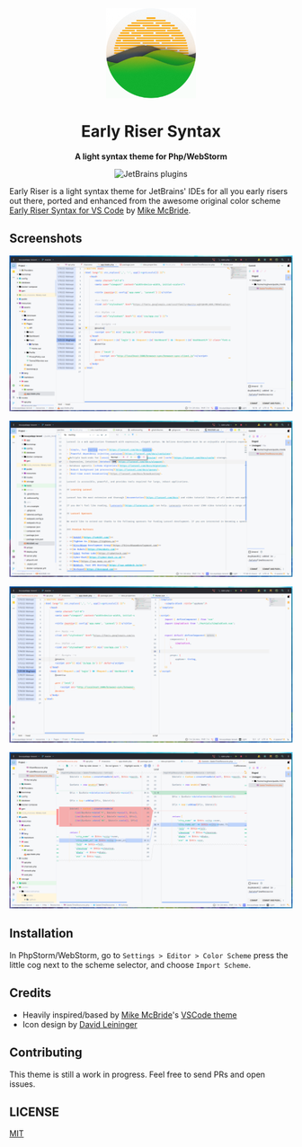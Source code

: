<div align="center">
  <img src="images/icon.png" width="160" height="160">
	<h1>Early Riser Syntax</h1>
	<p>
		<b>A light syntax theme for Php/WebStorm</b>
	</p>
</div>

 <div align="center">
  <img alt="JetBrains plugins" src="https://img.shields.io/jetbrains/plugin/d/21940-early-riser-syntax-color-scheme">
</div>

Early Riser is a light syntax theme for JetBrains' IDEs for all you early risers out there, ported and enhanced from the awesome original color scheme [Early Riser Syntax for VS Code](https://github.com/mikemcbride/vscode-early-riser) by [Mike McBride](https://github.com/mikemcbride/).

## Screenshots

![Blade ScreenShot](images/blade.png)

![Markdown ScreenShot](images/markdown.png)

![Vue ScreenShot](images/vue-html.png)

![Git ScreenShot](images/gitdiff.png)

## Installation

In PhpStorm/WebStorm, go to `Settings > Editor > Color Scheme` press the little cog next to the scheme selector, and choose `Import Scheme`.

## Credits

- Heavily inspired/based by [Mike McBride](https://github.com/mikemcbride/)'s [VSCode theme](https://github.com/mikemcbride/vscode-early-riser)
- Icon design by [David Leininger](https://twitter.com/davidleininger)

## Contributing

This theme is still a work in progress. Feel free to send PRs and open issues.

## LICENSE

[MIT](./LICENSE)
